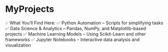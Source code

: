 # MyProjects
💡 What You’ll Find Here: ✅ Python Automation – Scripts for simplifying tasks ✅ Data Science &amp; Analytics – Pandas, NumPy, and Matplotlib-based projects ✅ Machine Learning Models – Using Scikit-Learn and other frameworks ✅ Jupyter Notebooks – Interactive data analysis and visualization
